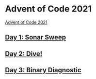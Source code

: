 # Advent of Code 2021

[Advent of Code 2021](https://adventofcode.com/2021)

## [Day 1: Sonar Sweep](https://adventofcode.com/2021/day/1)

## [Day 2: Dive!](https://adventofcode.com/2021/day/2)

## [Day 3: Binary Diagnostic](https://adventofcode.com/2021/day/2)
